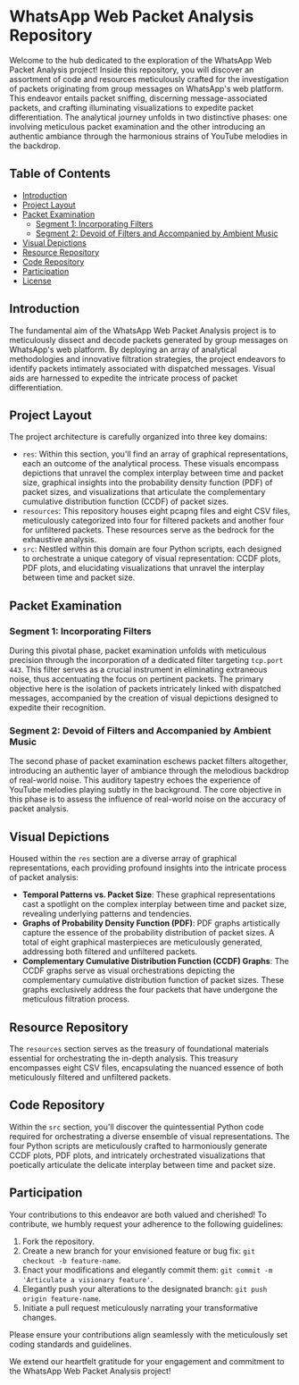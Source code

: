 # WhatsApp Web Packet Analysis Repository

Welcome to the hub dedicated to the exploration of the WhatsApp Web Packet Analysis project! Inside this repository, you will discover an assortment of code and resources meticulously crafted for the investigation of packets originating from group messages on WhatsApp's web platform. This endeavor entails packet sniffing, discerning message-associated packets, and crafting illuminating visualizations to expedite packet differentiation. The analytical journey unfolds in two distinctive phases: one involving meticulous packet examination and the other introducing an authentic ambiance through the harmonious strains of YouTube melodies in the backdrop.

## Table of Contents

- [Introduction](#introduction)
- [Project Layout](#project-layout)
- [Packet Examination](#packet-examination)
  - [Segment 1: Incorporating Filters](#segment-1-incorporating-filters)
  - [Segment 2: Devoid of Filters and Accompanied by Ambient Music](#segment-2-devoid-of-filters-and-accompanied-by-ambient-music)
- [Visual Depictions](#visual-depictions)
- [Resource Repository](#resource-repository)
- [Code Repository](#code-repository)
- [Participation](#participation)
- [License](#license)

## Introduction

The fundamental aim of the WhatsApp Web Packet Analysis project is to meticulously dissect and decode packets generated by group messages on WhatsApp's web platform. By deploying an array of analytical methodologies and innovative filtration strategies, the project endeavors to identify packets intimately associated with dispatched messages. Visual aids are harnessed to expedite the intricate process of packet differentiation.

## Project Layout

The project architecture is carefully organized into three key domains:

- `res`: Within this section, you'll find an array of graphical representations, each an outcome of the analytical process. These visuals encompass depictions that unravel the complex interplay between time and packet size, graphical insights into the probability density function (PDF) of packet sizes, and visualizations that articulate the complementary cumulative distribution function (CCDF) of packet sizes.
- `resources`: This repository houses eight pcapng files and eight CSV files, meticulously categorized into four for filtered packets and another four for unfiltered packets. These resources serve as the bedrock for the exhaustive analysis.
- `src`: Nestled within this domain are four Python scripts, each designed to orchestrate a unique category of visual representation: CCDF plots, PDF plots, and elucidating visualizations that unravel the interplay between time and packet size.

## Packet Examination

### Segment 1: Incorporating Filters

During this pivotal phase, packet examination unfolds with meticulous precision through the incorporation of a dedicated filter targeting `tcp.port 443`. This filter serves as a crucial instrument in eliminating extraneous noise, thus accentuating the focus on pertinent packets. The primary objective here is the isolation of packets intricately linked with dispatched messages, accompanied by the creation of visual depictions designed to expedite their recognition.

### Segment 2: Devoid of Filters and Accompanied by Ambient Music

The second phase of packet examination eschews packet filters altogether, introducing an authentic layer of ambiance through the melodious backdrop of real-world noise. This auditory tapestry echoes the experience of YouTube melodies playing subtly in the background. The core objective in this phase is to assess the influence of real-world noise on the accuracy of packet analysis.

## Visual Depictions

Housed within the `res` section are a diverse array of graphical representations, each providing profound insights into the intricate process of packet analysis:

- **Temporal Patterns vs. Packet Size**: These graphical representations cast a spotlight on the complex interplay between time and packet size, revealing underlying patterns and tendencies.
- **Graphs of Probability Density Function (PDF)**: PDF graphs artistically capture the essence of the probability distribution of packet sizes. A total of eight graphical masterpieces are meticulously generated, addressing both filtered and unfiltered packets.
- **Complementary Cumulative Distribution Function (CCDF) Graphs**: The CCDF graphs serve as visual orchestrations depicting the complementary cumulative distribution function of packet sizes. These graphs exclusively address the four packets that have undergone the meticulous filtration process.

## Resource Repository

The `resources` section serves as the treasury of foundational materials essential for orchestrating the in-depth analysis. This treasury encompasses eight CSV files, encapsulating the nuanced essence of both meticulously filtered and unfiltered packets.

## Code Repository

Within the `src` section, you'll discover the quintessential Python code required for orchestrating a diverse ensemble of visual representations. The four Python scripts are meticulously crafted to harmoniously generate CCDF plots, PDF plots, and intricately orchestrated visualizations that poetically articulate the delicate interplay between time and packet size.

## Participation

Your contributions to this endeavor are both valued and cherished! To contribute, we humbly request your adherence to the following guidelines:

1. Fork the repository.
2. Create a new branch for your envisioned feature or bug fix: `git checkout -b feature-name`.
3. Enact your modifications and elegantly commit them: `git commit -m 'Articulate a visionary feature'`.
4. Elegantly push your alterations to the designated branch: `git push origin feature-name`.
5. Initiate a pull request meticulously narrating your transformative changes.

Please ensure your contributions align seamlessly with the meticulously set coding standards and guidelines.

We extend our heartfelt gratitude for your engagement and commitment to the WhatsApp Web Packet Analysis project!
